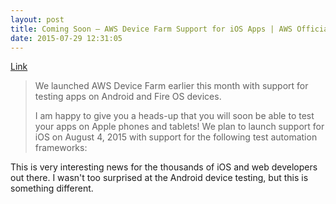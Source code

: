 ```yaml
---
layout: post
title: Coming Soon – AWS Device Farm Support for iOS Apps | AWS Official Blog
date: 2015-07-29 12:31:05
---
```


[Link](https://aws.amazon.com/blogs/aws/coming-soon-aws-device-farm-support-for-ios-apps/?utm_source=feedburner&utm_medium=feed&utm_campaign=Feed%3A+AmazonWebServicesBlog+%28Amazon+Web+Services+Blog%29)

> We launched AWS Device Farm earlier this month with support for testing apps on Android and Fire OS devices.
> 
> I am happy to give you a heads-up that you will soon be able to test your apps on Apple phones and tablets! We plan to launch support for iOS on August 4, 2015 with support for the following test automation frameworks:



This is very interesting news for the thousands of iOS and web developers out there. I wasn't too surprised at the Android device testing, but this is something different. 

